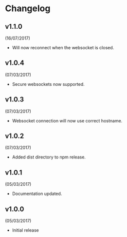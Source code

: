 # Changelog

## v1.1.0
(16/07/2017)

* Will now reconnect when the websocket is closed.

## v1.0.4
(07/03/2017)

* Secure websockets now supported.

## v1.0.3
(07/03/2017)

* Websocket connection will now use correct hostname.

## v1.0.2
(07/03/2017)

* Added dist directory to npm release.

## v1.0.1
(05/03/2017)

* Documentation updated.

## v1.0.0
(05/03/2017)

* Initial release
